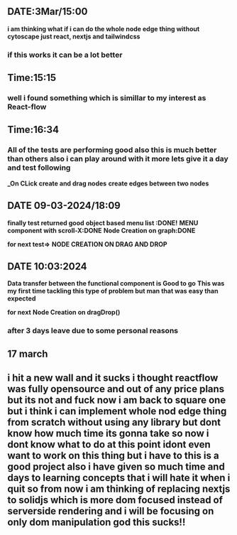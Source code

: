 
## DATE:3Mar/15:00
**i am thinking what if i can do the whole node edge thing without cytoscape just react, nextjs and tailwindcss**

### if this works it can be a lot better
## Time:15:15
### well i found something which is simillar to my interest as React-flow
## Time:16:34
### All of the tests are performing good also this is much better than others also i can play around with it more lets give it a day and test following
**_On CLick create and drag nodes**
**create edges between two nodes**

## DATE 09-03-2024/18:09

**finally test returned good**
**object based menu list :DONE!**
**MENU component with scroll-X:DONE**
**Node Creation on graph:DONE**

**for next test=>**
**NODE CREATION ON DRAG AND DROP**
## DATE 10:03:2024
**Data transfer between the functional component is Good to go**
**This was my first time tackling this type of problem but man that was easy than expected**

**for next**
**Node Creation on dragDrop()**

### after 3 days leave due to some personal reasons
## 17 march
## i hit a new wall and it sucks i thought reactflow was fully opensource and out of any price plans but its not and fuck now i am back to square one but i think i can implement whole nod edge thing from scratch without using any library but dont know how much time its gonna take so now i dont know what to do at this point idont even want to work on this thing but i have to this is a good project also i have given so much time and days to learning concepts that i will hate it when i quit so from now i am thinking of replacing nextjs to solidjs which is more dom focused instead of serverside rendering and i will be focusing on only dom manipulation god this sucks!!



